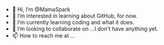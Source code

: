 - 👋 Hi, I’m @MamaSpark
- 👀 I’m interested in learning about GitHub, for now.
- 🌱 I’m currently learning coding and what it does.
- 💞️ I’m looking to collaborate on ...I don't have anything yet.
- 📫 How to reach me at ...

<!---
MamaSpark/MamaSpark is a ✨ special ✨ repository because its `README.md` (this file) appears on your GitHub profile.
You can click the Preview link to take a look at your changes.
--->
